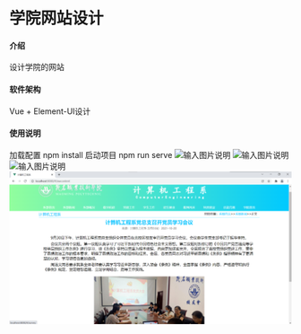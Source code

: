 # 学院网站设计

#### 介绍
设计学院的网站

#### 软件架构
Vue + Element-UI设计

#### 使用说明
加载配置
npm install
启动项目
npm run serve
![输入图片说明](https://images.gitee.com/uploads/images/2021/1215/203538_495a2eec_7724572.png "屏幕截图.png")
![输入图片说明](https://images.gitee.com/uploads/images/2021/1215/203556_d708e0f8_7724572.png "屏幕截图.png")
![输入图片说明](https://images.gitee.com/uploads/images/2021/1215/203640_1b881f75_7724572.png "屏幕截图.png")
![输入图片说明](image.png)